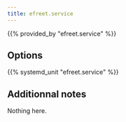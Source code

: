 ```yaml
---
title: efreet.service
---
```


{{% provided_by "efreet.service" %}}

## Options

{{% systemd_unit "efreet.service" %}}

## Additionnal notes

Nothing here.